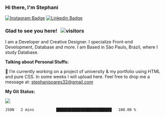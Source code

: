 ### Hi there, I'm Stephani

[![Instagram Badge](https://img.shields.io/badge/-Instagram-e4405f?style=flat-square&logo=Instagram&logoColor=white&color=lightgray)](https://instagram.com/stessada_?utm_medium=copy_link)
[![Linkedin Badge](https://img.shields.io/badge/-LinkedIn-0e76a8?style=flat-square&logo=Linkedin&logoColor=white&color=green)](https://www.linkedin.com/in/stephani-soares)

### Glad to see you here! &nbsp; ![visitors](https://visitor-badge.glitch.me/badge?page_id=stephani-sj&left_color=gray&right_color=green)



I am a Developer and Creative Designer. I specialize Front-end Development, Database and more.
I am Based in São Paulo, Brazil, where I study Database.



**Talking about Personal Stuffs:**

💬 I’m currently working on a project of university & my portfolio using HTML and pure CSS. In some weeks I will upload here. Feel free to drop me a message at: stephanisoares32@gmail.com

**My Git Status:**

![](https://github-readme-stats.vercel.app/api?username=stephani-sj&theme=graywhite&show_icons=true&hide_border=true&&count_private=true&icon_collor=F3EADB)

<!--START_SECTION:waka-->
```text
JSON   2 mins          █████████████████████████   100.00 % 
```
<!--END_SECTION:waka-->














